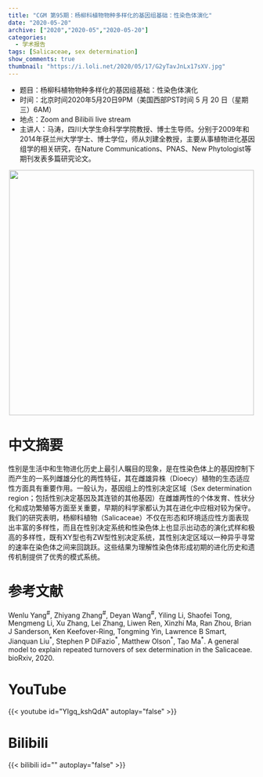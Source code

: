 ```yaml
---
title: "CGM 第95期：杨柳科植物物种多样化的基因组基础：性染色体演化"
date: "2020-05-20"
archive: ["2020","2020-05","2020-05-20"]
categories:
  - 学术报告
tags: [Salicaceae, sex determination]
show_comments: true
thumbnail: "https://i.loli.net/2020/05/17/G2yTavJnLx17sXV.jpg"
---
```


- 题目：杨柳科植物物种多样化的基因组基础：性染色体演化
- 时间：北京时间2020年5月20日9PM（美国西部PST时间 5 月 20 日（星期三）6AM）
- 地点：Zoom and Bilibili live stream
- 主讲人：马涛，四川大学生命科学学院教授、博士生导师。分别于2009年和2014年获兰州大学学士、博士学位，师从刘建全教授，主要从事植物进化基因组学的相关研究，在Nature Communications、PNAS、New Phytologist等期刊发表多篇研究论文。

<div align="center">
<img src="https://i.loli.net/2020/05/17/G2yTavJnLx17sXV.jpg" height=500>
</div>

# 中文摘要

性别是生活中和生物进化历史上最引人瞩目的现象，是在性染色体上的基因控制下而产生的一系列雌雄分化的两性特征，其在雌雄异株（Dioecy）植物的生态适应性方面具有重要作用。一般认为，基因组上的性别决定区域（Sex determination region；包括性别决定基因及其连锁的其他基因）在雌雄两性的个体发育、性状分化和成功繁殖等方面至关重要，早期的科学家都认为其在进化中应相对较为保守。<br>
我们的研究表明，杨柳科植物（Salicaceae）不仅在形态和环境适应性方面表现出丰富的多样性，而且在性别决定系统和性染色体上也显示出动态的演化式样和极高的多样性，既有XY型也有ZW型性别决定系统，其性别决定区域以一种异乎寻常的速率在染色体之间来回跳跃。这些结果为理解性染色体形成初期的进化历史和遗传机制提供了优秀的模式系统。

# 参考文献

Wenlu Yang<sup>\#</sup>, Zhiyang Zhang<sup>\#</sup>, Deyan Wang<sup>\#</sup>, Yiling Li, Shaofei Tong, Mengmeng Li, Xu Zhang, Lei Zhang, Liwen Ren, Xinzhi Ma, Ran Zhou, Brian J Sanderson, Ken Keefover-Ring, Tongming Yin, Lawrence B Smart, Jianquan Liu<sup>\*</sup>, Stephen P DiFazio<sup>\*</sup>, Matthew Olson<sup>\*</sup>, Tao Ma<sup>\*</sup>. A general model to explain repeated turnovers of sex determination in the Salicaceae. bioRxiv, 2020.

# YouTube

{{< youtube id="YIgq_kshQdA" autoplay="false" >}}

# Bilibili

{{< bilibili id="" autoplay="false" >}}


